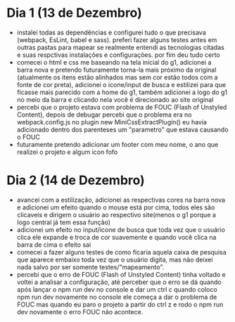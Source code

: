 <h1>Dia 1 (13 de Dezembro)</h1>
    <ul>
        <li>instalei todas as dependências e configurei tudo o que precisava (webpack, EsLint, babel e sass). preferi fazer alguns testes antes em outras pastas para mapear se realmente entendi as tecnologias citadas e suas respctivas instalações e configurações. por fim deu tudo certo</li>
        <li>comecei o html e css me baseando na tela inicial do g1, adicionei a barra nova e pretendo futuramente torna-la mais próximo da original (atualmente os itens estão alinhados mas sem cor estão todos com a fonte de cor preta), adicionei o icone/input de busca e estilizei para que ficasse mais parecido com a home do g1, também adicionei a logo do g1 no meio da barra e clicando nela você é direcionado ao site original</li>
        <li>percebi que o projeto estava com problema de FOUC (Flash of Unstyled Content), depois de debugar percebi que o problema era no webpack.config.js no plugin new MiniCssExtractPlugin() eu havia adicionado dentro dos parenteses um "parametro" que estava causando o FOUC </li>
        <li>futuramente pretendo adicionar um footer com meu nome, o ano que realizei o projeto e algum icon fofo</li>
    </ul>
<h1>Dia 2 (14 de Dezembro)</h1>
    <ul>
        <li>avancei com a estilização, adicionei as respectivas cores na barra nova e adicionei um efeito quando o mouse está por cima, todos eles são clicaveis e dirigem o usuário ao respectivo site(menos o g1 porque a logo central já tem essa função)</li>
        <li>adicionei um efeito no input/icone de busca que toda vez que o usuário clica ele expande e troca de cor suavemente e quando você clica na barra de cima o efeito sai</li>
        <li>comecei a fazer alguns testes de como ficaria aquela caixa de pesquisa que aparece embaixo toda vez que o usuário digita, mas não deixei nada salvo por ser somente testes/"mapeamento".</li>
        <li>percebi que o erro de FOUC (Flash of Unstyled Content) tinha voltado e voltei a analisar a configuração, até perceber que o erro se dá quando após lançar o npm run dev no console e dar um ctrl c quando coloco npm run dev novamente no console ele começa a dar o problema de FOUC mas quando eu paro o projeto a partir do ctrl z e rodo o npm run dev novamente o erro FOUC não acontece.</li>
    </ul>